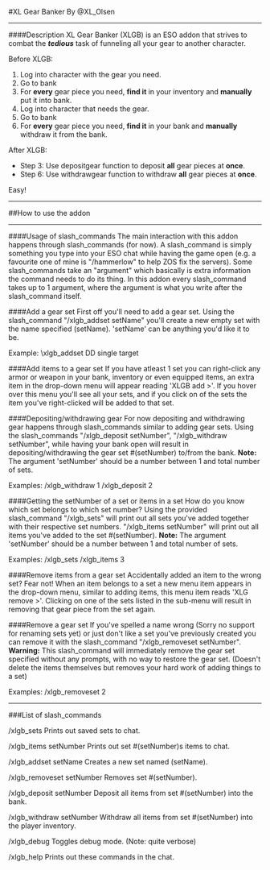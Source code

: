 #XL Gear Banker
By @XL_Olsen

***
####Description
XL Gear Banker (XLGB) is an ESO addon that strives to combat the ***tedious*** task of funneling all your gear to another character.

Before XLGB:

1. Log into character with the gear you need.
2. Go to bank
3. For **every** gear piece you need, **find it** in your inventory and **manually** put it into bank.
4. Log into character that needs the gear.
5. Go to bank
6. For **every** gear piece you need, **find it** in your bank and **manually** withdraw it from the bank.

After XLGB:

- Step 3: Use depositgear function to deposit **all** gear pieces at **once**.
- Step 6: Use withdrawgear function to withdraw **all** gear pieces at **once**.

Easy!
***
##How to use the addon
***
####Usage of slash_commands
The main interaction with this addon happens through slash_commands (for now). A slash_command is simply something you type into your ESO chat while having the game open (e.g. a favourite one of mine is "/hammerlow" to help ZOS fix the servers). 
Some slash_commands take an "argument" which basically is extra information the command needs to do its thing. In this addon every slash_command takes up to 1 argument, where the argument is what you write after the slash_command itself.

####Add a gear set
First off you'll need to add a gear set. Using the slash_command "/xlgb_addset setName" you'll create a new empty set with the name specified (setName).
'setName' can be anything you'd like it to be.

Example:
\xlgb_addset DD single target

####Add items to a gear set
If you have atleast 1 set you can right-click any armor or weapon in your bank, inventory or even equipped items, an extra item in the drop-down menu will appear reading 'XLGB add >'.
If you hover over this menu you'll see all your sets, and if you click on of the sets the item you've right-clicked will be added to that set.

####Depositing/withdrawing gear
For now depositing and withdrawing gear happens through slash_commands similar to adding gear sets. Using the slash_commands "/xlgb_deposit setNumber", "/xlgb_withdraw setNumber", while having your bank open will result in depositing/withdrawing the gear set #(setNumber) to/from the bank. 
**Note:** The argument 'setNumber' should be a number between 1 and total number of sets.

Examples:
/xlgb_withdraw 1
/xlgb_deposit 2

####Getting the setNumber of a set or items in a set
How do you know which set belongs to which set number? Using the provided slash_command "/xlgb_sets" will print out all sets you've added together with their respective set numbers. "/xlgb_items setNumber" will print out all items you've added to the set #(setNumber).
**Note:** The argument 'setNumber' should be a number between 1 and total number of sets.

Examples:
/xlgb_sets
/xlgb_items 3

####Remove items from a gear set
Accidentally added an item to the wrong set? Fear not! When an item belongs to a set a new menu item appears in the drop-down menu, similar to adding items, this menu item reads 'XLG remove >'.
Clicking on one of the sets listed in the sub-menu will result in removing that gear piece from the set again.

####Remove a gear set
If you've spelled a name wrong (Sorry no support for renaming sets yet) or just don't like a set you've previously created you can remove it with the slash_command  "/xlgb_removeset setNumber".
**Warning:** This slash_command will immediately remove the gear set specified without any prompts, with no way to restore the gear set. (Doesn't delete the items themselves but removes your hard work of adding things to a set)

Examples:
/xlgb_removeset 2
***
###List of slash_commands

/xlgb_sets
Prints out saved sets to chat.

/xlgb_items setNumber
Prints out set #(setNumber)s items to chat.

/xlgb_addset setName
Creates a new set named (setName).

/xlgb_removeset setNumber
Removes set #(setNumber).

/xlgb_deposit setNumber
Deposit all items from set #(setNumber) into the bank.

/xlgb_withdraw setNumber
Withdraw all items from set #(setNumber) into the player inventory.

/xlgb_debug
Toggles debug mode. (Note: quite verbose)

/xlgb_help
Prints out these commands in the chat.
